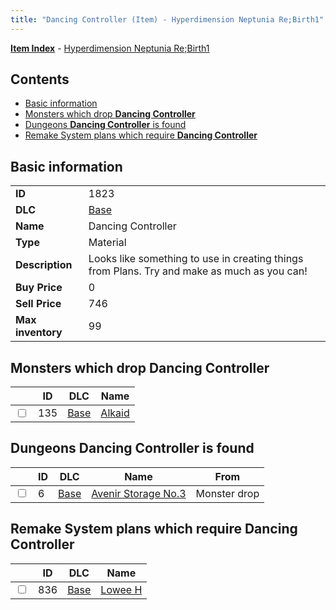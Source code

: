 ```yaml
---
title: "Dancing Controller (Item) - Hyperdimension Neptunia Re;Birth1"
---
```


[**Item Index**](/neptunia/rb1/item/index.html) - [Hyperdimension Neptunia Re;Birth1](/neptunia/rb1)

## Contents

- [Basic information](#basic-information)
- [Monsters which drop **Dancing Controller**](#monsters-which-drop-dancing-controller)
- [Dungeons **Dancing Controller** is found](#dungeons-dancing-controller-is-found)
- [Remake System plans which require **Dancing Controller**](#remake-system-plans-which-require-dancing-controller)

## Basic information

|   |   |
| -- | -- |
| **ID** | 1823 |
| **DLC** | [Base](/neptunia/rb1/dlc/1-base.html) |
| **Name** | Dancing Controller |
| **Type** | Material |
| **Description** | Looks like something to use in creating things from Plans. Try and make as much as you can! |
| **Buy Price** | 0 |
| **Sell Price** | 746 |
| **Max inventory** | 99 |


## Monsters which drop **Dancing Controller**

|    | ID | DLC | Name |
| -- | -- | --- | ---- |
| <input type="checkbox" id="rb1-monster-1-135" class="trackbox" /> | 135 | [Base](/neptunia/rb1/dlc/1-base.html) | [Alkaid](/neptunia/rb1/monster/1-135-alkaid.html) |


## Dungeons **Dancing Controller** is found

|    | ID | DLC | Name | From |
| -- | -- | --- | ---- | ---- |
| <input type="checkbox" id="rb1-dungeon-1-6" class="trackbox" /> | 6 | [Base](/neptunia/rb1/dlc/1-base.html) | [Avenir Storage No.3](/neptunia/rb1/dungeon/1-6-avenir-storage-no-3.html) | Monster drop |


## Remake System plans which require **Dancing Controller**

|    | ID | DLC | Name |
| -- | -- | --- | ---- |
| <input type="checkbox" id="rb1-quest-1-836" class="trackbox" /> | 836 | [Base](/neptunia/rb1/dlc/1-base.html) | [Lowee H](/neptunia/rb1/quest/1-836-lowee-h.html) |
